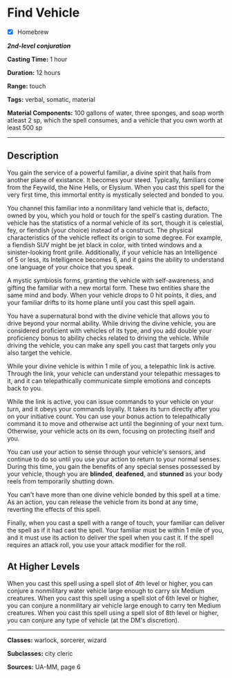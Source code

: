 # Find Vehicle

- [x] Homebrew

***2nd-level conjuration***

**Casting Time:** 1 hour

**Duration:** 12 hours

**Range:** touch

**Tags:** verbal, somatic, material

**Material Components:** 100 gallons of water, three sponges, and soap worth atleast 2 sp, which the spell consumes, and a vehicle that you own worth at least 500 sp

---

## Description
You gain the service of a powerful familiar, a divine spirit that hails from another plane of existance. It becomes your steed. Typically, familiars come from the Feywild, the Nine Hells, or Elysium. When you cast this spell for the very first time, this immortal entity is mystically selected and bonded to you.

You channel this familiar into a nonmilitary land vehicle that is, defacto, owned by you, which you hold or touch for the spell's casting duration. The vehicle has the statistics of a normal vehicle of its sort, though it is celestial, fey, or fiendish (your choice) instead of a construct. The physical characteristics of the vehicle reflect its origin to some degree. For example, a fiendish SUV might be jet black in color, with tinted windows and a sinister-looking front grille. Additionally, if your vehicle has an Intelligence of 5 or less, its Intelligence becomes 6, and it gains the ability to understand one language of your choice that you speak.

A mystic symbiosis forms, granting the vehicle with self-awareness, and gifting the familiar with a new mortal form. These two entities share the same mind and body. When your vehicle drops to 0 hit points, it dies, and your familiar drifts to its home plane until you cast this spell again.

You have a supernatural bond with the divine vehicle that allows you to drive beyond your normal ability. While driving the divine vehicle, you are considered proficient with vehicles of its type, and you add double your proficiency bonus to ability checks related to driving the vehicle. While driving the vehicle, you can make any spell you cast that targets only you also target the vehicle.

While your divine vehicle is within 1 mile of you, a telepathic link is active. Through the link, your vehicle can understand your telepathic messages to it, and it can telepathically communicate simple emotions and concepts back to you.

While the link is active, you can issue commands to your vehicle on your turn, and it obeys your commands loyally. It takes its turn directly after you on your initiative count. You can use your bonus action to telepathically command it to move and otherwise act until the beginning of your next turn. Otherwise, your vehicle acts on its own, focusing on protecting itself and you.

You can use your action to sense through your vehicle's sensors, and continue to do so until you use your action to return to your normal senses. During this time, you gain the benefits of any special senses possessed by your vehicle, though you are **blinded**, **deafened**, and **stunned** as your body reels from temporarily shutting down.

You can't have more than one divine vehicle bonded by this spell at a time. As an action, you can release the vehicle from its bond at any time, reverting the effects of this spell.

Finally, when you cast a spell with a range of touch, your familiar can deliver the spell as if it had cast the spell. Your familiar must be within 1 mile of you, and it must use its action to deliver the spell when you cast it. If the spell requires an attack roll, you use your attack modifier for the roll.

## At Higher Levels
When you cast this spell using a spell slot of 4th level or higher, you can conjure a nonmilitary water vehicle large enough to carry six Medium creatures. When you cast this spell using a spell slot of 6th level or higher, you can conjure a nonmilitary air vehicle large enough to carry ten Medium creatures. When you cast this spell using a spell slot of 8th level or higher, you can conjure any type of vehicle (at the DM's discretion).

---

**Classes:** warlock, sorcerer, wizard

**Subclasses:** city cleric

**Sources:** UA-MM, page 6
